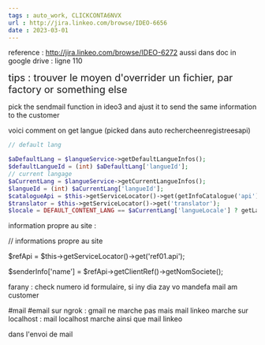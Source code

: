 ```yaml
---
tags : auto_work, CLICKCONTA6NVX
url : http://jira.linkeo.com/browse/IDEO-6656
date : 2023-03-01
---
```


reference  : http://jira.linkeo.com/browse/IDEO-6272
aussi dans doc in google drive  : ligne 110

<span class="text-danger" style="font-size : 20px">tips : trouver le moyen d'overrider un fichier, par factory or something else </span>

pick the sendmail function in ideo3 and ajust it to send the same information to the customer 


voici comment on get langue (picked dans auto rechercheenregistreesapi)

```php
// default lang

$aDefaultLang = $langueService->getDefaultLangueInfos();
$defaultLangueId = (int) $aDefaultLang['langueId'];
// current langage
$aCurrentLang = $langueService->getCurrentLangueInfos();
$langueId = (int) $aCurrentLang['langueId'];
$catalogueApi = $this->getServiceLocator()->get(getInfoCatalogue('api'));
$translator = $this->getServiceLocator()->get('translator');
$locale = DEFAULT_CONTENT_LANG == $aCurrentLang['langueLocale'] ? getLangUrlFromLocale(DEFAULT_CONTENT_LANG) : getLangUrlFromLocale($aCurrentLang['langueLocale']);

```

information propre au site  : 

// informations propre au site

$refApi = $this->getServiceLocator()->get('ref01.api');

$senderInfo['name'] = $refApi->getClientRef()->getNomSociete();

farany : check numero id formulaire, si iny dia zay vo mandefa mail am customer

#mail #email
<span class="text-danger">sur ngrok </span> : gmail ne marche pas mais mail linkeo marche 
<span class="text-danger"> sur localhost</span> : mail localhost marche ainsi que mail linkeo 

dans l'envoi de mail 